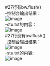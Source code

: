 #27行有bw.flush()<br>
-控制台输出结果：<br>![image](https://github.com/user-attachments/assets/1b5dc0df-2a99-4504-a86d-a89a20648e31)<br>
-stu.txt的内容：<br>![image](https://github.com/user-attachments/assets/99880560-dde9-4611-aec4-98e91e0a05ea)<br>
#27行没有bw.flush()<br>
-控制台输出结果：<br>![image](https://github.com/user-attachments/assets/61beb9aa-92ff-4c7d-8499-7ab60ed109e9)<br>
-stu.txt的内容:<br>![image](https://github.com/user-attachments/assets/8678700d-6761-4fc3-98fc-38f5ffe1fcaa)
<br>

